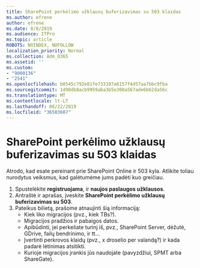 ```yaml
---
title: SharePoint perkėlimo užklausų buferizavimas su 503 klaidas
ms.author: efrene
author: efrene
ms.date: 8/8/2019
ms.audience: ITPro
ms.topic: article
ROBOTS: NOINDEX, NOFOLLOW
localization_priority: Normal
ms.collection: Adm_O365
ms.assetid: ''
ms.custom:
- "9000136"
- "2541"
ms.openlocfilehash: b0545c792e81fe733107a6157f4d57aa7bbc9fba
ms.sourcegitcommit: 1d98db8acb9959aba3b5e308a567ade6b62da56c
ms.translationtype: MT
ms.contentlocale: lt-LT
ms.lasthandoff: 08/22/2019
ms.locfileid: "36503607"
---
```

# <a name="sharepoint-migration-throttling-with-503-errors"></a>SharePoint perkėlimo užklausų buferizavimas su 503 klaidas

Atrodo, kad esate pereinant prie SharePoint Online ir 503 kyla. Atlikite toliau nurodytus veiksmus, kad galėtumėme jums padėti kuo greičiau. 

1. Spustelėkite **registruojama**, ir **naujos paslaugos užklausos**.
2. Antraštė ir aprašas, įveskite **SharePoint perkėlimo užklausų buferizavimas su 503**.
3. Pateikus bilietą, prašome atnaujinti šią informaciją:
    - Kiek liko migracijos (pvz., kiek TBs?).
    - Migracijos pradžios ir pabaigos datos.
    - Apibūdinti, jei perkeliate turinį iš, pvz., SharePoint Server, dėžutė, GDrive, failų bendrinimo, ir tt...
    - Įvertinti perkrovos klaidų (pvz., x droselio per valandą?) ir kada padarė lėtinimas atsitikti.
    - Kurioje migracijos įrankis jūs naudojate (pavyzdžiui, SPMT arba ShareGate).


